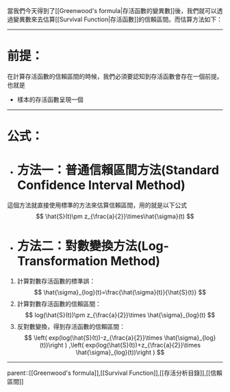 當我們今天得到了[[Greenwood's formula|存活函數的變異數]]後，我們就可以透過變異數來去估算[[Survival Function|存活函數]]的信賴區間。而估算方法如下：
- - -
# 前提：
在計算存活函數的信賴區間的時候，我們必須要認知到存活函數會存在一個前提。也就是
- 樣本的存活函數呈現一個
- - -
# 公式：
- # 方法一：普通信賴區間方法(Standard Confidence Interval Method)
這個方法就直接使用標準的方法來估算信賴區間，用的就是以下公式
$$
\hat{S}(t)\pm z_{\frac{a}{2}}\times\hat{\sigma}(t)
$$
- # 方法二：對數變換方法(Log-Transformation Method)
1. 計算對數存活函數的標準誤：
$$
\hat{\sigma}_{log}(t)=\frac{\hat{\sigma}(t)}{\hat{S}(t)}
$$
2. 計算對數存活函數的信賴區間：
$$
log(\hat{S}(t))\pm z_{\frac{a}{2}}\times \hat{\sigma}_{log}(t)
$$
3. 反對數變換，得到存活函數的信賴區間：
$$
\left( exp(log(\hat{S}(t))-z_{\frac{a}{2}}\times \hat{\sigma}_{log}(t))\right ) ,\left( exp(log(\hat{S}(t))+z_{\frac{a}{2}}\times \hat{\sigma}_{log}(t))\right ) 
$$
- - -
parent::[[Greenwood's formula]],[[Survival Function]],[[存活分析目錄]],[[信賴區間]]